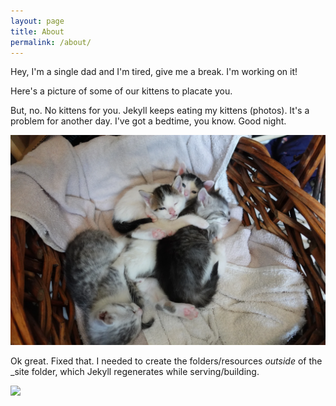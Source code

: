 ```yaml
---
layout: page
title: About
permalink: /about/
---
```


Hey, I'm a single dad and I'm tired, give me a break. I'm working on it!

Here's a picture of some of our kittens to placate you.

But, no. No kittens for you. Jekyll keeps eating my kittens (photos).
It's a problem for another day.
I've got a bedtime, you know.
Good night.

![some of Mike's kittens](/assets/images/DSC02394-kittens-hd.webp)

Ok great. Fixed that. I needed to create the folders/resources _outside_ of the _site folder, which Jekyll regenerates while serving/building.

<img src="{{site.baseurl}}/assets/images/DSC02394-kittens-hd.webp">